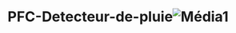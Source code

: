 # PFC-Detecteur-de-pluie![Média1](https://user-images.githubusercontent.com/117280889/201481647-3ec00dd8-72f3-4ea6-9a79-285894d4aea4.gif)

